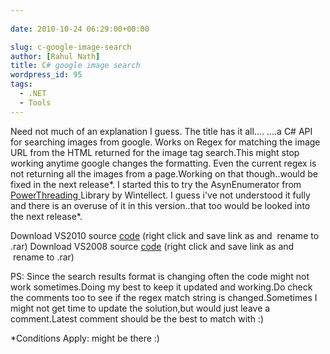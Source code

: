 ```yaml
---
  
date: 2010-10-24 06:29:00+00:00

slug: c-google-image-search
author: [Rahul Nath]
title: C# google image search
wordpress_id: 95
tags:
  - .NET
  - Tools
---
```


Need not much of an explanation I guess.
The title has it all....
....a C# API for searching images from google.
Works on Regex for matching the image URL from the HTML returned for the image tag search.This might stop working anytime google changes the formatting.
Even the current regex is not returning all the images from a page.Working on that though..would be fixed in the next release*.
I started this to try the AsynEnumerator from [PowerThreading ](http://www.wintellect.com/Resources/Downloads)Library by Wintellect.
I guess i've not understood it fully and there is an overuse of it in this version..that too would be looked into the next release*.

Download VS2010 source [code](http://rahulpnath.files.wordpress.com/2011/07/imagesearch_2010.jpg) (right click and save link as and  rename to .rar)
Download VS2008 source [code](http://rahulpnath.files.wordpress.com/2011/02/imagesearch_2008.jpg) (right click and save link as and  rename to .rar)

PS: Since the search results format is changing often the code might not work sometimes.Doing my best to keep it updated and working.Do check the comments too to see if the regex match string is changed.Sometimes I might not get time to update the solution,but would just leave a comment.Latest comment should be the best to match with :)

\*Conditions Apply: might be there :)
